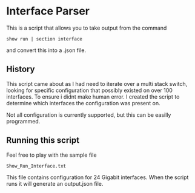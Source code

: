 # Interface Parser

This is a script that allows you to take output from the command 

    show run | section interface

and convert this into a .json file. 

## History 

This script came about as I had need to iterate over a multi stack switch, 
looking for specific configuration that possibly existed on over 100 interfaces.
To ensure i didnt make human error. I created the script to determine which 
interfaces the configuration was present on.

Not all configuration is currently supported, but this can be easilly programmed. 

## Running this script

Feel free to play with the sample file 

    Show_Run_Interface.txt

This file contains configuration for 24 Gigabit interfaces.
When the script runs it will generate an output.json file. 


